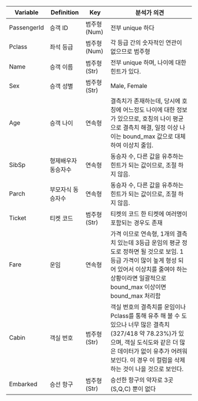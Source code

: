 | Variable | Definition | Key | 분석가 의견 | 
|----------|------------|-----|-----------|
| PassengerId | 승객 ID | 범주형(Num) | 전부 unique 하다
| Pclass | 좌석 등급 | 범주형(Num) | 각 등급 간의 숫자적인 연관이 없으므로 범주형
| Name | 승객 이름 | 범주형(Str) | 전부 unique 하며, 나이에 대한 힌트가 있다.
| Sex | 승객 성별 | 범주형(Str) | Male, Female
| Age | 승객 나이 | 연속형 | 결측치가 존재하는데, 당시에 호칭에 어느정도 나이에 대한 정보가 있으므로, 호칭의 나이 평균으로 결측치 해결, 일정 이상 나이는 bound_max 값으로 대체하여 이상치 줄임.
| SibSp | 형제배우자 동승자수 | 연속형 | 동승자 수, 다른 값을 유추하는 힌트가 되는 값이므로, 조절 하지 않음.
| Parch | 부모자식 동승자수 | 연속형 | 동승자 수, 다른 값을 유추하는 힌트가 되는 값이므로, 조절 하지 않음.
| Ticket | 티켓 코드 | 범주형(Str) | 티켓의 코드 한 티켓에 여러명이 포함되는 경우도 존재 
| Fare | 운임 | 연속형 | 가격 이므로 연속형, 1개의 결측치 있는데 3등급 운임의 평균 정도로 정하면 될 것으로 보임. 1등급 가격이 많이 높게 형성 되어 있어서 이상치를 줄여야 하는 상황이라면 일괄적으로 bound_max 이상이면 bound_max 처리함
| Cabin | 객실 번호 | 범주형(Str) | 객실 번호의 결측치를 운임이나 Pclass를 통해 유추 해 볼 수 도 있으나 너무 많은 결측치(327/418 약 78.23%)가 있으며, 객실 도식도와 같은 더 많은 데이터가 없이 유추가 어려워 보인다. 이 경우 이 컬럼을 삭제하는 것이 나을 것으로 보인다. 
| Embarked | 승선 항구 | 범주형(Str) | 승선한 항구의 약자로 3곳(S,Q,C) 뿐이 없다 
